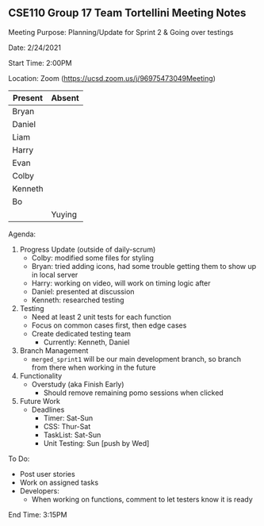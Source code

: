 ## CSE110 Group 17 Team Tortellini Meeting Notes

Meeting Purpose: Planning/Update for Sprint 2 & Going over testings

Date: 2/24/2021

Start Time: 2:00PM

Location: Zoom (https://ucsd.zoom.us/j/96975473049Meeting)

|  Present |  Absent  |
| -------- | -------- |
|  Bryan   |          |
|  Daniel  |          |         
|  Liam    |          |         
|  Harry   |          |         
|  Evan    |          |         
|  Colby   |          |         
|  Kenneth |          |         
|  Bo      |          |         
|          |  Yuying  |         

Agenda:
1. Progress Update (outside of daily-scrum)
   * Colby: modified some files for styling
   * Bryan: tried adding icons, had some trouble getting them to show up in local server
   * Harry: working on video, will work on timing logic after
   * Daniel: presented at discussion 
   * Kenneth: researched testing
2. Testing
   * Need at least 2 unit tests for each function 
   * Focus on common cases first, then edge cases
   * Create dedicated testing team
     * Currently: Kenneth, Daniel
3. Branch Management
   * ```merged_sprint1``` will be our main development branch, so branch from there when working in the future
4. Functionality
   * Overstudy (aka Finish Early)
     * Should remove remaining pomo sessions when clicked
5. Future Work
   * Deadlines
     * Timer: Sat-Sun
     * CSS: Thur-Sat
     * TaskList: Sat-Sun
     * Unit Testing: Sun [push by Wed]

To Do:
* Post user stories
* Work on assigned tasks
* Developers:
  * When working on functions, comment to let testers know it is ready

End Time: 3:15PM